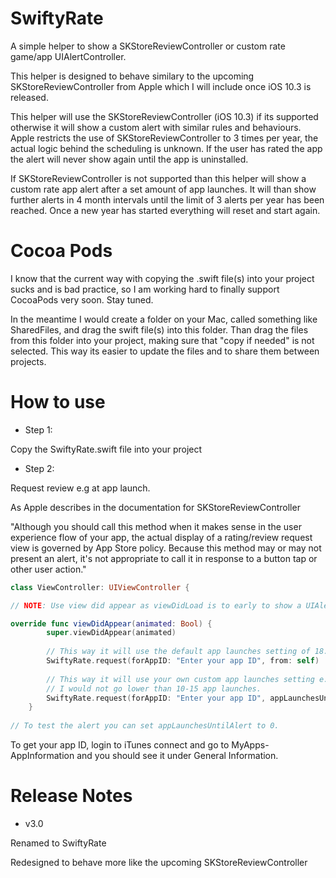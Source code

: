 # SwiftyRate

A simple helper to show a SKStoreReviewController or custom rate game/app UIAlertController.

This helper is designed to behave similary to the upcoming SKStoreReviewController from Apple which I will include once iOS 10.3 is released.

This helper will use the SKStoreReviewController (iOS 10.3) if its supported otherwise it will show a custom alert with similar rules and behaviours. Apple restricts the use of SKStoreReviewController to 3 times per year, the actual logic behind the scheduling is unknown. If the user has rated the app the alert will never show again until the app is uninstalled.

If SKStoreReviewController is not supported than this helper will show a custom rate app alert after a set amount of app launches. It will than show further alerts in 4 month intervals until the limit of 3 alerts per year has been reached. Once a new year has started everything will reset and start again.

# Cocoa Pods

I know that the current way with copying the .swift file(s) into your project sucks and is bad practice, so I am working hard to finally support CocoaPods very soon. Stay tuned.

In the meantime I would create a folder on your Mac, called something like SharedFiles, and drag the swift file(s) into this folder. Than drag the files from this folder into your project, making sure that "copy if needed" is not selected. This way its easier to update the files and to share them between projects.

# How to use

- Step 1: 

Copy the SwiftyRate.swift file into your project

- Step 2:

Request review e.g at app launch. 

As Apple describes in the documentation for SKStoreReviewController 

"Although you should call this method when it makes sense in the user experience flow of your app, the actual display of a rating/review request view is governed by App Store policy. Because this method may or may not present an alert, it's not appropriate to call it in response to a button tap or other user action."


```swift
class ViewController: UIViewController {

// NOTE: Use view did appear as viewDidLoad is to early to show a UIAlertController

override func viewDidAppear(animated: Bool) { 
        super.viewDidAppear(animated)
       
        // This way it will use the default app launches setting of 18.
        SwiftyRate.request(forAppID: "Enter your app ID", from: self)
        
        // This way it will use your own custom app launches setting e.g 15.
        // I would not go lower than 10-15 app launches.  
        SwiftyRate.request(forAppID: "Enter your app ID", appLaunchesUntilAlert: 15, from: self) 
    }
    
// To test the alert you can set appLaunchesUntilAlert to 0.
```

To get your app ID, login to iTunes connect and go to MyApps-AppInformation and you should see it under General Information.

# Release Notes

- v3.0

Renamed to SwiftyRate

Redesigned to behave more like the upcoming SKStoreReviewController

